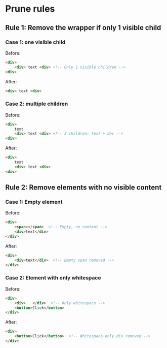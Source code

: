 
# Prune rules

## Rule 1: Remove the wrapper if only 1 visible child

### Case 1: one visible child

Before:

``` html
<div>
    <div> text <div> <!-- Only 1 visible children -->
<div>
```

After:

``` html
<div> text <div>
```

### Case 2: multiple children

Before:

``` html
<div>
    text
    <div> text <div> <!-- 2 children: text + dev -->
<div>
```

After:

``` html
<div>
    text
    <div> text <div>
<div>
```

## Rule 2: Remove elements with no visible content

### Case 1: Empty element

Before:
```html
<div>
    <span></span>  <!-- Empty, no content -->
    <div>text</div>
</div>
```

After:
```html
<div>
    <div>text</div>  <!-- Empty span removed -->
</div>
```

### Case 2: Element with only whitespace

Before:
```html
<div>
    <div>   </div>  <!-- Only whitespace -->
    <button>Click</button>
</div>
```

After:
```html
<div>
    <button>Click</button>  <!-- Whitespace-only div removed -->
</div>
```


